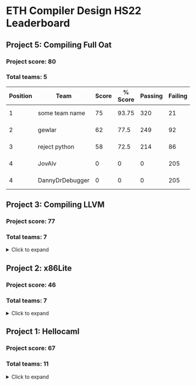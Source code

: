 # ETH Compiler Design HS22 Leaderboard

## Project 5: Compiling Full Oat

### Project score: 80
### Total teams: 5

| Position | Team | Score | % Score | Passing | Failing | Time (CET/CEST) |
| --- | --- | --- | --- | --- | --- | --- |
| 1| some team name | 75 | 93.75 | 320 | 21 | 21.11.2022, 16:43:09 |
| 2| gewlar | 62 | 77.5 | 249 | 92 | 23.11.2022, 18:15:31 |
| 3| reject python | 58 | 72.5 | 214 | 86 | 23.11.2022, 21:25:01 |
| 4| JovAlv | 0 | 0 | 0 | 205 | 21.11.2022, 15:35:37 |
| 4| DannyDrDebugger | 0 | 0 | 0 | 205 | 21.11.2022, 19:01:00 |


## Project 3: Compiling LLVM

### Project score: 77
### Total teams: 7

<details>
<summary>Click to expand</summary>

| Position | Team | Score | % Score | Passing | Failing | Time (CET/CEST) |
| --- | --- | --- | --- | --- | --- | --- |
| 1| gewlar | 77 | 100 | 136 | 0 | 27.10.2022, 23:38:23 |
| 1| some team name | 77 | 100 | 135 | 1 | 29.10.2022, 20:30:49 |
| 1| Cashen | 77 | 100 | 134 | 2 | 2.11.2022, 10:20:46 |
| 1| JovAlv | 77 | 100 | 135 | 0 | 2.11.2022, 21:58:34 |
| 1| reject python | 77 | 100 | 136 | 0 | 3.11.2022, 19:23:50 |
| 1| DannyDrDebugger | 77 | 100 | 136 | 0 | 4.11.2022, 10:51:47 |
| 1| SVN BETTER GIT | 77 | 100 | 53 | 0 | 5.11.2022, 15:09:06 |

</details>


## Project 2: x86Lite

### Project score: 46
### Total teams: 7

<details>
<summary>Click to expand</summary>

| Position | Team | Score | % Score | Passing | Failing | Time (CET/CEST) |
| --- | --- | --- | --- | --- | --- | --- |
| 1| some team name | 46 | 100 | 1841 | 0 | 10.10.2022, 21:06:31 |
| 1| Jov | 46 | 100 | 1846 | 0 | 16.10.2022, 20:28:17 |
| 1| DannyDrDebugger | 46 | 100 | 1831 | 0 | 18.10.2022, 16:21:37 |
| 1| gewlar | 46 | 100 | 1846 | 0 | 20.10.2022, 09:48:02 |
| 1| reject python | 46 | 100 | 1320 | 0 | 21.10.2022, 07:22:30 |
| 1| SVN BETTER GIT | 46 | 100 | 155 | 0 | 22.10.2022, 21:34:31 |
| 1| JovAlv | 46 | 100 | 1846 | 0 | 23.10.2022, 14:41:14 |

</details>


## Project 1: Hellocaml

### Project score: 67
### Total teams: 11

<details>
<summary>Click to expand</summary>

| Position | Team | Score | % Score | Passing | Failing | Time (CET/CEST) |
| --- | --- | --- | --- | --- | --- | --- |
| 1| SVN BETTER GIT | 67 | 100 | 78 | 0 | 28.9.2022, 08:45:20 |
| 1| DannyDrDebugger | 67 | 100 | 101 | 0 | 28.9.2022, 10:34:52 |
| 1| reject python | 67 | 100 | 75 | 0 | 28.9.2022, 18:36:12 |
| 1| Yawn | 67 | 100 | 238 | 0 | 1.10.2022, 17:04:57 |
| 1| Maaaaaaaaaaaaaaaaaaaaaaaa | 67 | 100 | 1e+27 | 0 | 1.10.2022, 17:40:44 |
| 1| some team name | 67 | 100 | 75 | 0 | 2.10.2022, 16:48:53 |
| 1| Cashen | 67 | 100 | 69 | 0 | 3.10.2022, 14:18:34 |
| 1| TODO YOURTEAMNAME | 67 | 100 | 67 | 0 | 9.10.2022, 20:42:05 |
| 1| Jov | 67 | 100 | 78 | 0 | 10.10.2022, 01:41:08 |
| 1| gewlar | 67 | 100 | 94 | 0 | 20.10.2022, 09:48:02 |
| 1| JovAlv | 67 | 100 | 78 | 0 | 23.10.2022, 14:41:14 |

</details>


